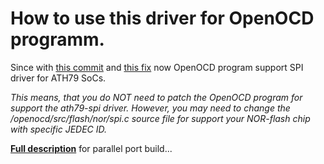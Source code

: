How to use this driver for OpenOCD programm.
==========
Since with [this commit](http://openocd.zylin.com/gitweb?p=openocd.git;a=commitdiff;h=6b9d19d3675a82ccc501fd7cba036c5b04d04590) and [this fix](http://openocd.zylin.com/gitweb?p=openocd.git;a=commitdiff;h=1025be363e2bf42f1613083223a2322cc3a9bd4c) now OpenOCD program support SPI driver for ATH79 SoCs.

*This means, that you do NOT need to patch the OpenOCD program for support the ath79-spi driver. However, you may need to change the /openocd/src/flash/nor/spi.c source file for support your NOR-flash chip with specific JEDEC ID.*

**[Full description](https://wiki.openwrt.org/doc/recipes/debrick.ath79.using.jtag)** for parallel port build...
